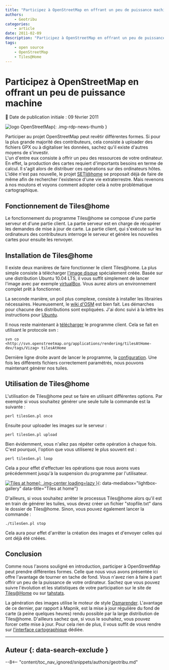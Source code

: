 ```yaml
---
title: "Participez à OpenStreetMap en offrant un peu de puissance machine"
authors:
    - Geotribu
categories:
    - article
date: 2011-02-09
description: "Participez à OpenStreetMap en offrant un peu de puissance machine"
tags:
    - open source
    - OpenStreetMap
    - Tiles@Home
---
```


# Participez à OpenStreetMap en offrant un peu de puissance machine

:calendar: Date de publication initiale : 09 février 2011

![logo OpenStreetMap](https://cdn.geotribu.fr/img/logos-icones/OpenStreetMap/Openstreetmap.png "logo OpenStreetMap"){: .img-rdp-news-thumb }

Participer au projet OpenStreetMap peut revêtir différentes formes. Si pour la plus grande majorité des contributeurs, cela consiste à uploader des fichiers GPX ou à digitaliser les données, sachez qu'il existe d'autres moyens de s'investir.  
L'un d'entre eux consiste à offrir un peu des ressources de votre ordinateur. En effet, la production des cartes requiert d'importants besoins en terme de calcul. Il s'agit alors de distribuer ces opérations sur des ordinateurs hôtes. L'idée n'est pas nouvelle, le projet [SETI@home](http://setiathome.ssl.berkeley.edu/) se proposait déjà de faire de même afin de rechercher l'existence d'une vie extraterrestre. Mais revenons à nos moutons et voyons comment adopter cela à notre problématique cartographique.

## Fonctionnement de Tiles@home

Le fonctionnement du programme Tiles@home se compose d'une partie serveur et d'une partie client. La partie serveur est en charge de récupérer les demandes de mise à jour de carte. La partie client, qui s'exécute sur les ordinateurs des contributeurs interroge le serveur et génère les nouvelles cartes pour ensuite les renvoyer.

## Installation de Tiles@home

Il existe deux manières de faire fonctionner le client Tiles@home. La plus simple consiste à télécharger [l'image disque](https://wiki.openstreetmap.org/wiki/Virtual_Tiles@Home_-_Ubuntu#Download) spécialement créée. Basée sur une distribution Ubuntu 10.04 LTS, il vous suffit simplement de lancer l'image avec par exemple [virtualBox](http://www.virtualbox.org/). Vous aurez alors un environnement complet prêt à fonctionner.

La seconde manière, un poil plus complexe, consiste à installer les librairies nécessaires. Heureusement, le [wiki d'OSM](https://wiki.openstreetmap.org/wiki/Tiles@home/Install_Guide) est bien fait. Les démarches pour chacune des distributions sont expliquées. J'ai donc suivi à la lettre les instructions pour [Ubuntu](https://wiki.openstreetmap.org/wiki/Tiles@home/Install_Guide#Ubuntu).

Il nous reste maintenant à [télécharger](https://wiki.openstreetmap.org/wiki/Tiles@home/Install_Guide#Download_the_program) le programme client. Cela se fait en utilisant le protocole svn :

`svn co <http://svn.openstreetmap.org/applications/rendering/tilesAtHome-dev/tags/Vizag> tilesAtHome`

Dernière ligne droite avant de lancer le programme, la [configuration](https://wiki.openstreetmap.org/wiki/Tiles@home/Install_Guide#Linux_.2F_Mac_OS_X_.2F_.2ABSD). Une fois les différents fichiers correctement paramétrés, nous pouvons maintenant générer nos tuiles.

## Utilisation de Tiles@home

L'utilisation de Tiles@home peut se faire en utilisant différentes options. Par exemple si vous souhaitez générer une seule tuile la commande est la suivante :

`perl tilesGen.pl once`

Ensuite pour uploader les images sur le serveur :

`perl tilesGen.pl upload`

Bien évidemment, vous n'allez pas répéter cette opération à chaque fois. C'est pourquoi, l'option que vous utiliserez le plus souvent est :

`perl tilesGen.pl loop`

Cela a pour effet d'effectuer les opérations que nous avons vues précédemment jusqu'à la suspension du programme par l'utilisateur.

[![Tiles at home](https://cdn.geotribu.fr/img/articles-blog-rdp/articles/2011/tiles_at_home.png "Tiles at home"){: .img-center loading=lazy }](https://cdn.geotribu.fr/img/articles-blog-rdp/articles/2011/tiles_at_home.png){: data-mediabox="lightbox-gallery" data-title="Tiles at home"}

D'ailleurs, si vous souhaitez arrêter le processus Tiles@home alors qu'il est en train de générer les tuiles, vous devez créer un fichier "stopfile.txt" dans le dossier de Tiles@home. Sinon, vous pouvez également lancer la commande :

`./tilesGen.pl stop`

Cela aura pour effet d'arrêter la création des images et d'envoyer celles qui ont déjà été créées.

## Conclusion

Comme nous l'avons souligné en introduction, participer à OpenStreetMap peut prendre différentes formes. Celle que nous vous avons présentée ici offre l'avantage de tourner en tache de fond. Vous n'avez rien à faire à part offrir un peu de la puissance de votre ordinateur. Sachez que vous pouvez suivre l'évolution et les statistiques de votre participation sur le site de [Tiles@Home](http://tah.openstreetmap.org/User/show/) ou sur [tahstats](http://tahstats.appspot.com/).

La génération des images utilise le moteur de style [Osmarender](https://wiki.openstreetmap.org/wiki/FR:Osmarender). L'avantage de ce dernier, par rapport à Mapnik, est la mise à jour régulière du fond de carte (à peine quelques heures) rendu possible par la large distribution de Tiles@home. D'ailleurs sachez que, si vous le souhaitez, vous pouvez forcer cette mise à jour. Pour cela rien de plus, il vous suffit de vous rendre sur [l'interface cartographique](http://tah.openstreetmap.org/Browse/slippy/) dédiée.

----

## Auteur {: data-search-exclude }

--8<-- "content/toc_nav_ignored/snippets/authors/geotribu.md"
